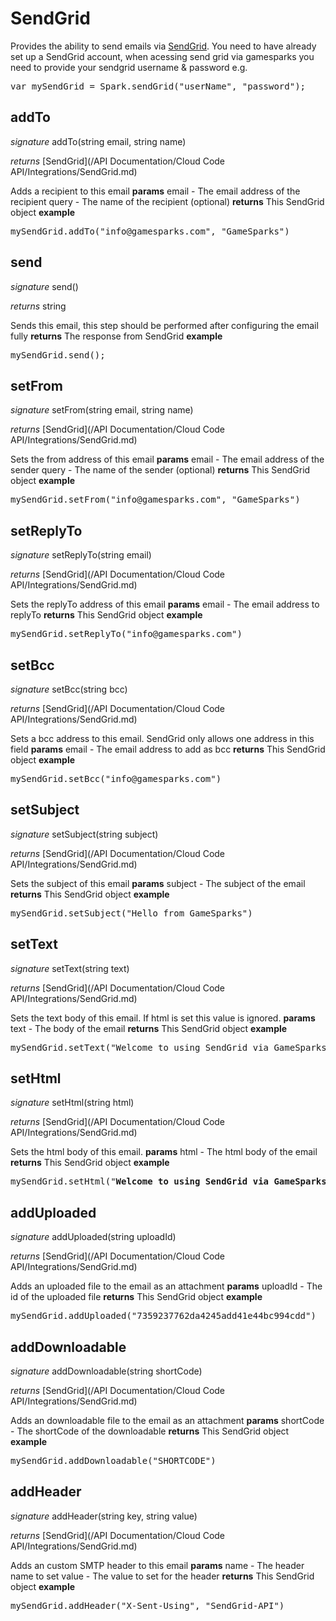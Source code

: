 # SendGrid

Provides the ability to send emails via <a href="http://sendgrid.com/">SendGrid</a>.
You need to have already set up a SendGrid account, when acessing send grid via gamesparks you need to provide your sendgrid username & password
e.g.
<pre rel="highlighter" code-brush="js" contenteditable="false">var mySendGrid = Spark.sendGrid("userName", "password");</pre>

## addTo
_signature_ addTo(string email, string name)</p>
_returns_ [SendGrid](/API Documentation/Cloud Code API/Integrations/SendGrid.md)</p>

Adds a recipient to this email
<b>params</b>
email - The email address of the recipient
query - The name of the recipient (optional)
<b>returns</b>
This SendGrid object
<b>example</b>
<pre rel="highlighter" code-brush="js" contenteditable="false">mySendGrid.addTo("info@gamesparks.com", "GameSparks")</pre>
## send
_signature_ send()</p>
_returns_ string</p>

Sends this email, this step should be performed after configuring the email fully
<b>returns</b>
The response from SendGrid
<b>example</b>
<pre rel="highlighter" code-brush="js" contenteditable="false">mySendGrid.send();</pre>
## setFrom
_signature_ setFrom(string email, string name)</p>
_returns_ [SendGrid](/API Documentation/Cloud Code API/Integrations/SendGrid.md)</p>

Sets the from address of this email
<b>params</b>
email - The email address of the sender
query - The name of the sender (optional)
<b>returns</b>
This SendGrid object
<b>example</b>
<pre rel="highlighter" code-brush="js" contenteditable="false">mySendGrid.setFrom("info@gamesparks.com", "GameSparks")</pre>
## setReplyTo
_signature_ setReplyTo(string email)</p>
_returns_ [SendGrid](/API Documentation/Cloud Code API/Integrations/SendGrid.md)</p>

Sets the replyTo address of this email
<b>params</b>
email - The email address to replyTo
<b>returns</b>
This SendGrid object
<b>example</b>
<pre rel="highlighter" code-brush="js" contenteditable="false">mySendGrid.setReplyTo("info@gamesparks.com")</pre>
## setBcc
_signature_ setBcc(string bcc)</p>
_returns_ [SendGrid](/API Documentation/Cloud Code API/Integrations/SendGrid.md)</p>

Sets a bcc address to this email. SendGrid only allows one address in this field
<b>params</b>
email - The email address to add as bcc
<b>returns</b>
This SendGrid object
<b>example</b>
<pre rel="highlighter" code-brush="js" contenteditable="false">mySendGrid.setBcc("info@gamesparks.com")</pre>
## setSubject
_signature_ setSubject(string subject)</p>
_returns_ [SendGrid](/API Documentation/Cloud Code API/Integrations/SendGrid.md)</p>

Sets the subject of this email
<b>params</b>
subject - The subject of the email
<b>returns</b>
This SendGrid object
<b>example</b>
<pre rel="highlighter" code-brush="js" contenteditable="false">mySendGrid.setSubject("Hello from GameSparks")</pre>
## setText
_signature_ setText(string text)</p>
_returns_ [SendGrid](/API Documentation/Cloud Code API/Integrations/SendGrid.md)</p>

Sets the text body of this email. If html is set this value is ignored.
<b>params</b>
text - The body of the email
<b>returns</b>
This SendGrid object
<b>example</b>
<pre rel="highlighter" code-brush="js" contenteditable="false">mySendGrid.setText("Welcome to using SendGrid via GameSparks")</pre>
## setHtml
_signature_ setHtml(string html)</p>
_returns_ [SendGrid](/API Documentation/Cloud Code API/Integrations/SendGrid.md)</p>

Sets the html body of this email.
<b>params</b>
html - The html body of the email
<b>returns</b>
This SendGrid object
<b>example</b>
<pre rel="highlighter" code-brush="js" contenteditable="false">mySendGrid.setHtml("<b>Welcome to using SendGrid via GameSparks</b>")</pre>
## addUploaded
_signature_ addUploaded(string uploadId)</p>
_returns_ [SendGrid](/API Documentation/Cloud Code API/Integrations/SendGrid.md)</p>

Adds an uploaded file to the email as an attachment
<b>params</b>
uploadId - The id of the uploaded file
<b>returns</b>
This SendGrid object
<b>example</b>
<pre rel="highlighter" code-brush="js" contenteditable="false">mySendGrid.addUploaded("7359237762da4245add41e44bc994cdd")</pre>
## addDownloadable
_signature_ addDownloadable(string shortCode)</p>
_returns_ [SendGrid](/API Documentation/Cloud Code API/Integrations/SendGrid.md)</p>

Adds an downloadable file to the email as an attachment
<b>params</b>
shortCode - The shortCode of the downloadable
<b>returns</b>
This SendGrid object
<b>example</b>
<pre rel="highlighter" code-brush="js" contenteditable="false">mySendGrid.addDownloadable("SHORTCODE")</pre>
## addHeader
_signature_ addHeader(string key, string value)</p>
_returns_ [SendGrid](/API Documentation/Cloud Code API/Integrations/SendGrid.md)</p>

Adds an custom SMTP header to this email
<b>params</b>
name - The header name to set
value - The value to set for the header
<b>returns</b>
This SendGrid object
<b>example</b>
<pre rel="highlighter" code-brush="js" contenteditable="false">mySendGrid.addHeader("X-Sent-Using", "SendGrid-API")</pre>
